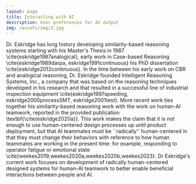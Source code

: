 ```yaml
---
layout: page
title: Interacting with AI
description: User preferences for AI output
img: /assets/img/2.jpg
---
```


<!-- Every project has a beautiful feature shocase page. It's easy to include images, in a flexible 3-column grid format. Make your photos 1/3, 2/3, or full width. -->

<!-- To give your project a background in the portfolio page, just add the img tag to the front matter like so: -->

<!--     --- -->
<!--     layout: page -->
<!--     title: Project -->
<!--     description: a project with a background image -->
<!--     img: /assets/img/12.jpg -->
<!--     --- -->


<!-- <div class="img_row"> -->
<!--     <img class="col one left" src="{{ site.baseurl }}/assets/img/1.jpg" alt="" title="example image"/> -->
<!--     <img class="col one left" src="{{ site.baseurl }}/assets/img/2.jpg" alt="" title="example image"/> -->
<!--     <img class="col one left" src="{{ site.baseurl }}/assets/img/3.jpg" alt="" title="example image"/> -->
<!-- </div> -->
<!-- <div class="col three caption"> -->
<!--     Caption photos easily. On the left, a road goes through a tunnel. Middle, leaves artistically fall in a hipster photoshoot. Right, in another hipster photoshoot, a lumberjack grasps a handful of pine needles. -->
<!-- </div> -->
<!-- <div class="img_row"> -->
<!--     <img class="col three left" src="{{ site.baseurl }}/assets/img/5.jpg" alt="" title="example image"/> -->
<!-- </div> -->
<!-- <div class="col three caption"> -->
<!--     This image can also have a caption. It's like magic. -->
<!-- </div> -->

<!-- You can also put regular text between your rows of images. Say you wanted to write a little bit about your project before you posted the rest of the images. You describe how you toiled, sweated, *bled* for your project, and then.... you reveal it's glory in the next row of images. -->


<!-- <div class="img_row"> -->
<!--     <img class="col two left" src="{{ site.baseurl }}/assets/img/6.jpg" alt="" title="example image"/> -->
<!--     <img class="col one left" src="{{ site.baseurl }}/assets/img/11.jpg" alt="" title="example image"/> -->
<!-- </div> -->
<!-- <div class="col three caption"> -->
<!--     You can also have artistically styled 2/3 + 1/3 images, like these. -->
<!-- </div> -->


<!-- <br/><br/> -->


<!-- The code is simple. Just add a col class to your image, and another class specifying the width: one, two, or three columns wide. Here's the code for the last row of images above: -->

<!-- <div class="img_row"> -->
<!--     <img class="col two left" src="/img/6.jpg"/> -->
<!--     <img class="col one left" src="/img/11.jpg"/> -->
<!-- </div> -->

Dr. Eskridge has long history developing similarity-based reasoning systems starting with his Master's Thesis in 1987 \cite{eskridge1987analogical}, early work in Case-based Reasoning \cite{eskridge1989darpa, eskridge1991continuous} his PhD dissertation \cite{eskridge2012continuous}.  In the time between his early work on CBR and analogical reasoning, Dr. Eskridge founded Intelligent Reasoning Systems, Inc., a company that was based on the reasoning techniques developed in his research and that resulted in a successful line of industrial inspection equipment \cite{eskridge1997speeding, eskridge2000processSMT, eskridge2001test}.  More recent work ties together his similarity-based reasoning work with the work on human-AI teamwork, reported in the provided publication \textbf{\cite{eskridge2020a}}.  This work makes the claim that it is not enough to use human-centered design processes up until product deployment, but that AI teammates must be ``radically'' human-centered in that they must change their behaviors with reference to how human teammates are working in the present time:  for example, responding to operator fatigue or emotional state \cite{weekes2019,weekes2020a,weekes2020b,weekes2023}.  Dr Eskridge's current work focuses on development of radically human-centered designed systems for human-AI teamwork to better enable beneficial interactions between people and AI.  
